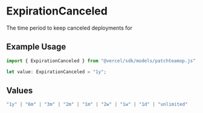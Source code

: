 # ExpirationCanceled

The time period to keep canceled deployments for

## Example Usage

```typescript
import { ExpirationCanceled } from "@vercel/sdk/models/patchteamop.js";

let value: ExpirationCanceled = "1y";
```

## Values

```typescript
"1y" | "6m" | "3m" | "2m" | "1m" | "2w" | "1w" | "1d" | "unlimited"
```